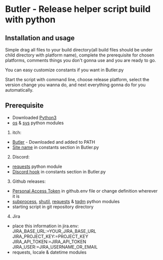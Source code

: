 # Butler - Release helper script build with python

## Installation and usage

Simple drag all files to your build directory(all build files should be under child directory with platform name), complete the prerequisite for chosen platforms, comments things you don't gonna use and you are ready to go.

You can easy customize constants if you want in Butler.py

Start the script with command line, choose release platform, select the version change you wanna do, and next everything gonna do for you automatically.


## Prerequisite

 - Downloaded [Python3](https://www.python.org/downloads/)
 - [os](https://docs.python.org/3/library/os.html) & [sys](https://docs.python.org/3/library/sys.html) python modules

1. itch:
 - [Butler](https://itchio.itch.io/butler) - Downloaded and added to PATH
 - [Site name](https://itch.io/docs/butler/pushing.html) in constants section in Butler.py

2. Discord:
 - [requests](https://pypi.org/project/requests/) python module
 - [Discord hook](https://support.discord.com/hc/en-us/articles/228383668-Intro-to-Webhooks) in constants section in Butler.py

3. Github releases:
 - [Personal Access Token](https://docs.github.com/en/authentication/keeping-your-account-and-data-secure/managing-your-personal-access-tokens) in github.env file or change definition wherever it is
 - [subprocess](https://docs.python.org/3/library/subprocess.html), [shutil](https://docs.python.org/3/library/shutil.html), [requests](https://pypi.org/project/requests/) & [tqdm](https://pypi.org/project/tqdm/) python modules
 - starting script in git repository directory

4. Jira
 - place this information in jira.env: \
    JIRA_BASE_URL:=YOUR_JIRA_BASE_URL \
    JIRA_PROJECT_KEY:=PROJECT_KEY \
    JIRA_API_TOKEN:=JIRA_API_TOKEN \
    JIRA_USER:=JIRA_USERNAME_OR_EMAIL
 - requests, locale & datetime modules